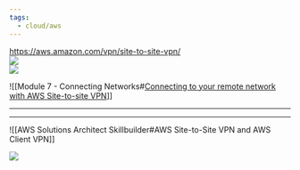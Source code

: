 ```yaml
---
tags:
  - cloud/aws
---
```






https://aws.amazon.com/vpn/site-to-site-vpn/  
![](https://i.imgur.com/vk0mgQA.png)  
![](https://i.imgur.com/WYfxQ97.png)


![[Module 7 - Connecting Networks#[Connecting to your remote network with AWS Site-to-site VPN]( )]]

---
---

![[AWS Solutions Architect Skillbuilder#AWS Site-to-Site VPN and AWS Client VPN]]

![](https://i.imgur.com/TYDBbUn.png)
